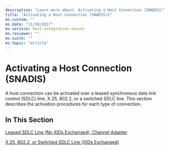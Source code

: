 ```yaml
---
description: "Learn more about: Activating a Host Connection (SNADIS)"
title: "Activating a Host Connection (SNADIS)2"
ms.custom: ""
ms.date: "11/30/2017"
ms.service: host-integration-server
ms.reviewer: ""
ms.suite: ""
ms.topic: "article"
---
```

# Activating a Host Connection (SNADIS)
A host connection can be activated over a leased synchronous data link control (SDLC) line, X.25, 802.2, or a switched SDLC line. This section describes the activation procedures for each type of connection.  
  
## In This Section  
 [Leased SDLC Line (No XIDs Exchanged), Channel Adapter](../core/leased-sdlc-line-no-xids-exchanged-channel-adapter2.md)  
  
 [X.25, 802.2, or Switched SDLC Line (XIDs Exchanged)](../core/x-25-802-2-or-switched-sdlc-line-xids-exchanged-2.md)
